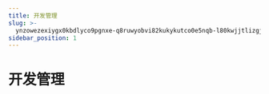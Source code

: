 ```yaml
---
title: 开发管理
slug: >-
  ynzowezexiygx0kbdlyco9pgnxe-q8ruwyobvi82kukykutco0e5nqb-l80kwjjtlizgjmk78nwcbt3wn4b-l80kwj
sidebar_position: 1
---
```



# 开发管理

